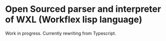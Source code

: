 # Open Sourced parser and interpreter of WXL (Workflex lisp language)

Work in progress. Currently rewriting from Typescript.
